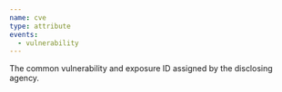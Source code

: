 ```yaml
---
name: cve
type: attribute
events:
  - vulnerability
---
```


The common vulnerability and exposure ID assigned by the disclosing agency.

